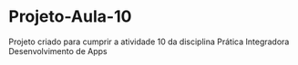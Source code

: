 # Projeto-Aula-10
Projeto criado para cumprir a atividade 10 da disciplina Prática Integradora Desenvolvimento de Apps
